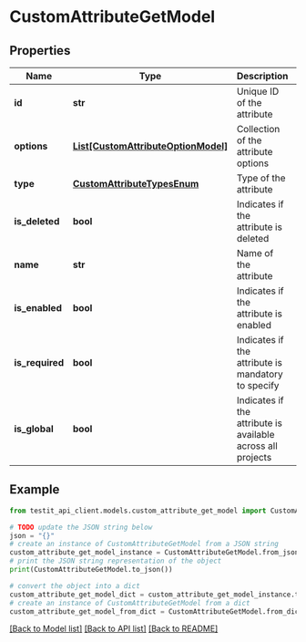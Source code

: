 # CustomAttributeGetModel


## Properties

Name | Type | Description | Notes
------------ | ------------- | ------------- | -------------
**id** | **str** | Unique ID of the attribute | 
**options** | [**List[CustomAttributeOptionModel]**](CustomAttributeOptionModel.md) | Collection of the attribute options | 
**type** | [**CustomAttributeTypesEnum**](CustomAttributeTypesEnum.md) | Type of the attribute | 
**is_deleted** | **bool** | Indicates if the attribute is deleted | 
**name** | **str** | Name of the attribute | 
**is_enabled** | **bool** | Indicates if the attribute is enabled | 
**is_required** | **bool** | Indicates if the attribute is mandatory to specify | 
**is_global** | **bool** | Indicates if the attribute is available across all projects | 

## Example

```python
from testit_api_client.models.custom_attribute_get_model import CustomAttributeGetModel

# TODO update the JSON string below
json = "{}"
# create an instance of CustomAttributeGetModel from a JSON string
custom_attribute_get_model_instance = CustomAttributeGetModel.from_json(json)
# print the JSON string representation of the object
print(CustomAttributeGetModel.to_json())

# convert the object into a dict
custom_attribute_get_model_dict = custom_attribute_get_model_instance.to_dict()
# create an instance of CustomAttributeGetModel from a dict
custom_attribute_get_model_from_dict = CustomAttributeGetModel.from_dict(custom_attribute_get_model_dict)
```
[[Back to Model list]](../README.md#documentation-for-models) [[Back to API list]](../README.md#documentation-for-api-endpoints) [[Back to README]](../README.md)


